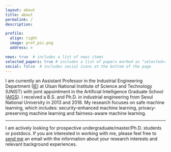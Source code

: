 ```yaml
---
layout: about
title: about
permalink: /
description:

profile:
  align: right
  image: prof_pic.png
  address: >

news: true  # includes a list of news items
selected_papers: true # includes a list of papers marked as "selected={true}"
social: false  # includes social icons at the bottom of the page
---
```


I am currently an Assistant Professor in the Industrial Engineering Department ([IE](https://ie.unist.ac.kr/)) at Ulsan National Institute of Science and Technology (UNIST) with joint appointment in the Artificial Intelligence Graduate School ([AIGS](https://aigs.unist.ac.kr/web/index.php)). I received a B.S. and Ph.D. in industrial engineering from Seoul National University in 2013 and 2018. My research focuses on safe machine learning, which includes: security-enhanced machine learning, privacy-preserving machine learning and fairness-aware machine learning. 

***

I am actively looking for prospective undergraduate/master/Ph.D. students or postdocs. If you are interested in working with me, please feel free to [send me](mailto:srompark@unist.ac.kr) an email with the information about your research interests and relevant background experiences.

<!-- 

Write your biography here. Tell the world about yourself. Link to your favorite [subreddit](http://reddit.com){:target="\_blank"}. You can put a picture in, too. The code is already in, just name your picture `prof_pic.jpg` and put it in the `img/` folder.

Put your address / P.O. box / other info right below your picture. You can also disable any these elements by editing `profile` property of the YAML header of your `_pages/about.md`. Edit `_bibliography/papers.bib` and Jekyll will render your [publications page](/al-folio/publications/) automatically.

Link to your social media connections, too. This theme is set up to use [Font Awesome icons](http://fortawesome.github.io/Font-Awesome/){:target="\_blank"} and [Academicons](https://jpswalsh.github.io/academicons/){:target="\_blank"}, like the ones below. Add your Facebook, Twitter, LinkedIn, Google Scholar, or just disable all of them. -->
